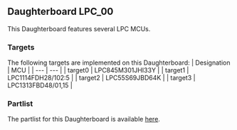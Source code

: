 ## Daughterboard LPC_00
This Daughterboard features several LPC MCUs.

### Targets
The following targets are implemented on this Daughterboard:
| Designation | MCU |
| --- | --- |
| target0 | LPC845M301JHI33Y |
| target1 | LPC1114FDH28/102:5 |
| target2 | LPC55S69JBD64K |
| target3 | LPC1313FBD48/01,15 |

### Partlist
The partlist for this Daughterboard is available [here](https://octopart.com/bom-tool/fNupy8w4).
